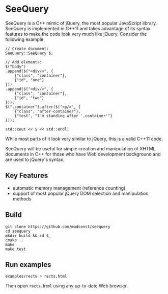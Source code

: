 # SeeQuery

SeeQuery is a C++ mimic of jQuery, the most popular JavaScript library. SeeQuery is implemented in C++11 and takes advantage of its syntax features to make the code look very much like jQuery. Consider the following example:

```
// Create document:
SeeQuery::SeeQuery $;

// Add elements:
$("body")
.append($("<div/>", {
    {"class", "container"},
    {"id", "one"}
}))
.append($("<div/>", {
    {"class", "container"},
    {"id", "two"}
}));
$(".container").after($("<p/>", {
    {"class", "after-container"},
    {"test", "I'm standing after '.container'"}
}));

std::cout << $ << std::endl;
```

While most parts of it look very similar to jQuery, this is a valid C++11 code.

SeeQuery will be useful for simple creation and manipulation of XHTML documents in C++ for those who have Web development background and are used to jQuery's syntax.

## Key Features

* automatic memory management (reference counting)
* support of most popular jQuery DOM selection and manipulation methods

## Build

```
git clone https://github.com/madconst/seequery
cd seequery
mkdir build && cd $_
cmake ..
make
make test
```

## Run examples

```
examples/rects > rects.html
```

Then open `rects.html` using any up-to-date Web browser.